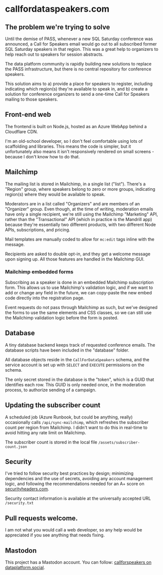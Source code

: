 # callfordataspeakers.com

## The problem we're trying to solve

Until the demise of PASS, whenever a new SQL Saturday conference was announced, a
Call for Speakers email would go out to all subscribed former SQL Saturday speakers
in that region. This was a great help to organizers to help reach out to speakers for
session abstracts.

The data platform community is rapidly building new solutions to replace the PASS
infrastructure, but there is no central repository for conference speakers.

This solution aims to a) provide a place for speakers to register, including indicating
which region(s) they're available to speak in, and b) create a solution for conference
organizers to send a one-time Call for Speakers mailing to those speakers.

## Front-end web

The frontend is built on Node.js, hosted as an Azure WebApp behind a Cloudflare CDN.

I'm an old-school developer, so I don't feel comfortable using lots of scaffolding and
libraries. This means the code is simpler, but it unfortunately also means it isn't
responsively rendered on small screens - because I don't know how to do that.

## Mailchimp

The mailing list is stored in Mailchimp, in a single list ("list"). There's a "Region"
group, where speakers belong to zero or more groups, indicating region(s) where they
would be available to speak.

Moderators are in a list called "Organizers" and are members of an "Organizer" group. Even
though, at the time of writing, moderation emails have only a single recipient, we're
still using the Mailchimp "Marketing" API, rather than the "Transactional" API (which in
practice is the Mandrill app) because they're essentially two different products, with
two different Node APIs, subscriptions, and pricing.

Mail templates are manually coded to allow for `mc:edit` tags inline with the message.

Recipients are asked to double opt-in, and they get a welcome message upon signing up.
All those features are handled in the Mailchimp GUI.

### Mailchimp embedded forms

Subscribing as a speaker is done in an embedded Mailchimp subscription form. This allows
us to use Mailchimp's validation logic, and if we want to add or change any field in the
future, we can copy-paste the new embed code directly into the registration page.

Event requests do not pass through Mailchimp as such, but we've designed the forms to use
the same elements and CSS classes, so we can still use the Mailchimp validation logic
before the form is posted.

## Database

A tiny database backend keeps track of requested conference emails. The database scripts
have been included in the "database" folder.

All database objects reside in the `CallForDataSpeakers` schema, and the service account
is set up with `SELECT` and `EXECUTE` permissions on the schema.

The only secret stored in the database is the "token", which is a GUID that identifies each
row. This GUID is only needed once, in the moderation process, to authorize sending of a
campaign.

## Updating the subscriber count

A scheduled job (Azure Runbook, but could be anything, really) occasionally calls
`/api/sync-mailchimp`, which refreshes the subscriber count per region from Mailchimp.
I didn't want to do this in real-time to avoid hitting any rate limit on Mailchimp.

The subscriber count is stored in the local file `/assets/subscriber-count.json`

## Security

I've tried to follow security best practices by design; minimizing dependencies and the
use of secrets, avoiding any account management logic, and following the recommendations
needed for an A+ score on [securityheaders.com](https://securityheaders.com/).

Security contact information is available at the universally accepted URL `/security.txt`

## Pull requests welcome.

I am not what you would call a web developer, so any help would be appreciated if you
see anything that needs fixing.

## Mastodon

This project has a Mastodon account. You can follow:
<a rel="me" href="https://dataplatform.social/@callforspeakers">callforspeakers on dataplatform.social</a>.
